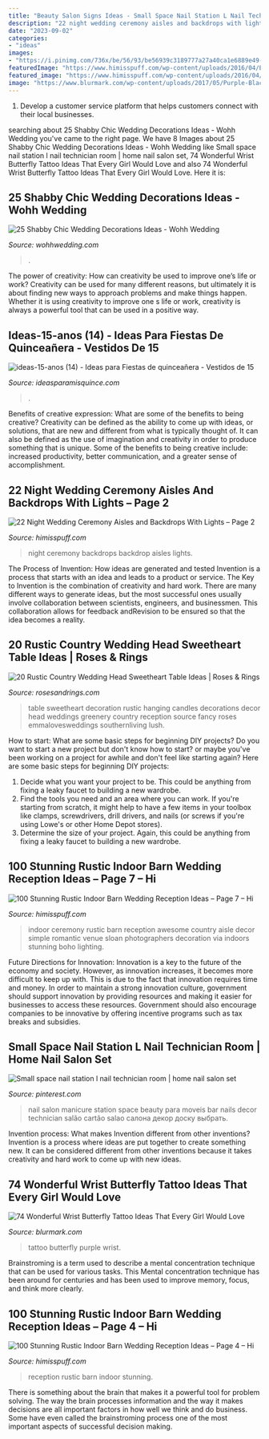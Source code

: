 ```yaml
---
title: "Beauty Salon Signs Ideas - Small Space Nail Station L Nail Technician Room"
description: "22 night wedding ceremony aisles and backdrops with lights – page 2"
date: "2023-09-02"
categories:
- "ideas"
images:
- "https://i.pinimg.com/736x/be/56/93/be56939c3189777a27a40ca1e6889e49--nail-station-nail-technician.jpg"
featuredImage: "https://www.himisspuff.com/wp-content/uploads/2016/04/Elegant-rustic-barn-wedding-reception-draping-idea.jpg"
featured_image: "https://www.himisspuff.com/wp-content/uploads/2016/04/Elegant-rustic-barn-wedding-reception-draping-idea.jpg"
image: "https://www.blurmark.com/wp-content/uploads/2017/05/Purple-Black-Tattoo.jpg"
---
```



1. Develop a customer service platform that helps customers connect with their local businesses.

	

		
searching about 25 Shabby Chic Wedding Decorations Ideas - Wohh Wedding you've came to the right page. We have 8 Images about 25 Shabby Chic Wedding Decorations Ideas - Wohh Wedding like Small space nail station l nail technician room | home nail salon set, 74 Wonderful Wrist Butterfly Tattoo Ideas That Every Girl Would Love and also 74 Wonderful Wrist Butterfly Tattoo Ideas That Every Girl Would Love. Here it is:
		
    
## 25 Shabby Chic Wedding Decorations Ideas - Wohh Wedding

<img loading=lazy src="https://www.wohhwedding.com/wp-content/uploads/2016/05/Vintage-Shabby-Chic-Wedding-Decorations-Ideas.jpg" onerror="this.onerror=null;this.src='https://tse3.mm.bing.net/th?id=OIP.HLBevdka6-oJiVQX7Gin-QHaLH&amp;pid=15.1';" alt="25 Shabby Chic Wedding Decorations Ideas - Wohh Wedding">

_Source: wohhwedding.com_

>. 

	

The power of creativity: How can creativity be used to improve one’s life or work?
Creativity can be used for many different reasons, but ultimately it is about finding new ways to approach problems and make things happen. Whether it is using creativity to improve one s life or work, creativity is always a powerful tool that can be used in a positive way.

    
## Ideas-15-anos (14) - Ideas Para Fiestas De Quinceañera - Vestidos De 15

<img loading=lazy src="https://ideasparamisquince.com/wp-content/uploads/2017/06/ideas-15-anos-14.jpg" onerror="this.onerror=null;this.src='https://tse4.mm.bing.net/th?id=OIP.sE1bpOxvxGKwes5K-5dbhAHaNK&amp;pid=15.1';" alt="ideas-15-anos (14) - Ideas para Fiestas de quinceañera - Vestidos de 15">

_Source: ideasparamisquince.com_

>. 

	

Benefits of creative expression: What are some of the benefits to being creative?
Creativity can be defined as the ability to come up with ideas, or solutions, that are new and different from what is typically thought of. It can also be defined as the use of imagination and creativity in order to produce something that is unique. Some of the benefits to being creative include: increased productivity, better communication, and a greater sense of accomplishment.

    
## 22 Night Wedding Ceremony Aisles And Backdrops With Lights – Page 2

<img loading=lazy src="https://www.himisspuff.com/wp-content/uploads/2020/02/Night-wedding-ceremony-aisle-and-backdrop-ideas-22.jpg" onerror="this.onerror=null;this.src='https://tse1.mm.bing.net/th?id=OIP.CtuanQhQkoSOYPMaTfhSggHaLI&amp;pid=15.1';" alt="22 Night Wedding Ceremony Aisles and Backdrops With Lights – Page 2">

_Source: himisspuff.com_

>night ceremony backdrops backdrop aisles lights. 

	

The Process of Invention: How ideas are generated and tested
Invention is a process that starts with an idea and leads to a product or service. The Key to Invention is the combination of creativity and hard work. There are many different ways to generate ideas, but the most successful ones usually involve collaboration between scientists, engineers, and businessmen. This collaboration allows for feedback andRevision to be ensured so that the idea becomes a reality.

    
## 20 Rustic Country Wedding Head Sweetheart Table Ideas | Roses &amp; Rings

<img loading=lazy src="http://www.rosesandrings.com/wp-content/uploads/2018/01/Lush-sweetheart-table-with-greenery-galore.jpg" onerror="this.onerror=null;this.src='https://tse3.mm.bing.net/th?id=OIP.2T15Br3unG-Vud3sZ0ZdVQHaLH&amp;pid=15.1';" alt="20 Rustic Country Wedding Head Sweetheart Table Ideas | Roses &amp; Rings">

_Source: rosesandrings.com_

>table sweetheart decoration rustic hanging candles decorations decor head weddings greenery country reception source fancy roses emmalovesweddings southernliving lush. 

	

How to start: What are some basic steps for beginning DIY projects?
Do you want to start a new project but don't know how to start? or maybe you've been working on a project for awhile and don't feel like starting again? Here are some basic steps for beginning DIY projects:
1. Decide what you want your project to be. This could be anything from fixing a leaky faucet to building a new wardrobe. 
2. Find the tools you need and an area where you can work. If you're starting from scratch, it might help to have a few items in your toolbox like clamps, screwdrivers, drill drivers, and nails (or screws if you're using Lowe's or other Home Depot stores). 
3. Determine the size of your project. Again, this could be anything from fixing a leaky faucet to building a new wardrobe. 

    
## 100 Stunning Rustic Indoor Barn Wedding Reception Ideas – Page 7 – Hi

<img loading=lazy src="https://www.himisspuff.com/wp-content/uploads/2016/04/romantic-wedding-ceremony-photo-by-Sloan-Photographers.jpg" onerror="this.onerror=null;this.src='https://tse2.mm.bing.net/th?id=OIP.eLPYkJttxK6lZ_JjA8qfnQHaLH&amp;pid=15.1';" alt="100 Stunning Rustic Indoor Barn Wedding Reception Ideas – Page 7 – Hi">

_Source: himisspuff.com_

>indoor ceremony rustic barn reception awesome country aisle decor simple romantic venue sloan photographers decoration via indoors stunning boho lighting. 

	

Future Directions for Innovation:
Innovation is a key to the future of the economy and society. However, as innovation increases, it becomes more difficult to keep up with. This is due to the fact that innovation requires time and money. In order to maintain a strong innovation culture, government should support innovation by providing resources and making it easier for businesses to access these resources. Government should also encourage companies to be innovative by offering incentive programs such as tax breaks and subsidies.

    
## Small Space Nail Station L Nail Technician Room | Home Nail Salon Set

<img loading=lazy src="https://i.pinimg.com/736x/be/56/93/be56939c3189777a27a40ca1e6889e49--nail-station-nail-technician.jpg" onerror="this.onerror=null;this.src='https://tse2.mm.bing.net/th?id=OIP.Y-Luzfv2WM5Q2_POzlprkwHaLI&amp;pid=15.1';" alt="Small space nail station l nail technician room | home nail salon set">

_Source: pinterest.com_

>nail salon manicure station space beauty para moveis bar nails decor technician salão cartão salao салона декор доску выбрать. 

	

Invention process: What makes Invention different from other inventions?
Invention is a process where ideas are put together to create something new. It can be considered different from other inventions because it takes creativity and hard work to come up with new ideas.

    
## 74 Wonderful Wrist Butterfly Tattoo Ideas That Every Girl Would Love

<img loading=lazy src="https://www.blurmark.com/wp-content/uploads/2017/05/Purple-Black-Tattoo.jpg" onerror="this.onerror=null;this.src='https://tse3.mm.bing.net/th?id=OIP.gYHZ50Qr0md2ln-HQI-T8wHaJ4&amp;pid=15.1';" alt="74 Wonderful Wrist Butterfly Tattoo Ideas That Every Girl Would Love">

_Source: blurmark.com_

>tattoo butterfly purple wrist. 

	

Brainstroming is a term used to describe a mental concentration technique that can be used for various tasks. This Mental concentration technique has been around for centuries and has been used to improve memory, focus, and think more clearly.

    
## 100 Stunning Rustic Indoor Barn Wedding Reception Ideas – Page 4 – Hi

<img loading=lazy src="https://www.himisspuff.com/wp-content/uploads/2016/04/Elegant-rustic-barn-wedding-reception-draping-idea.jpg" onerror="this.onerror=null;this.src='https://tse3.mm.bing.net/th?id=OIP.gNQZQyEXpF-cZOlSgPLsmAHaLM&amp;pid=15.1';" alt="100 Stunning Rustic Indoor Barn Wedding Reception Ideas – Page 4 – Hi">

_Source: himisspuff.com_

>reception rustic barn indoor stunning. 

	

There is something about the brain that makes it a powerful tool for problem solving. The way the brain processes information and the way it makes decisions are all important factors in how well we think and do business. Some have even called the brainstroming process one of the most important aspects of successful decision making.

